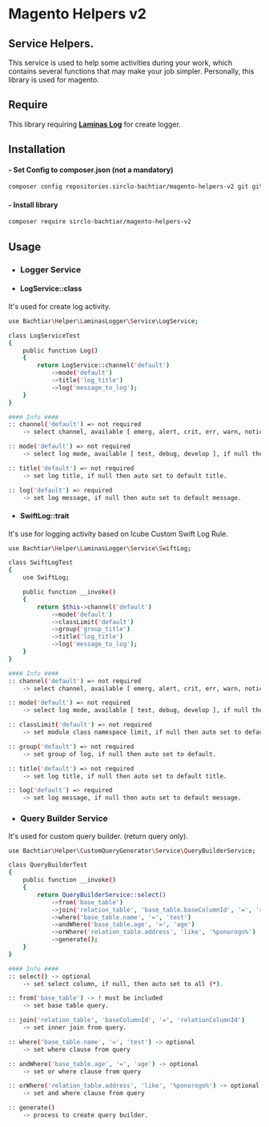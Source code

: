 # Magento Helpers v2

## Service Helpers.
This service is used to help some activities during your work, which contains several functions that may make your job simpler.
Personally, this library is used for magento.

## Require
This library requiring **[Laminas Log](https://github.com/laminas/laminas-log)** for create logger.
## Installation

#### - Set Config to composer.json (not a mandatory)
```bash
composer config repositories.sirclo-bachtiar/magento-helpers-v2 git git@github.com:sirclo-bachtiar/magento-helpers-v2.git
```

#### - Install library
```bash
composer require sirclo-bachtiar/magento-helpers-v2
```

## Usage
- ### Logger Service

- #### LogService::class
It's used for create log activity.
```bash
use Bachtiar\Helper\LaminasLogger\Service\LogService;

class LogServiceTest
{
    public function Log()
    {
        return LogService::channel('default')
            ->mode('default')
            ->title('log_title')
            ->log('message_to_log');
    }
}

#### Info ####
:: channel('default') => not required
    -> select channel, available [ emerg, alert, crit, err, warn, notice, info ], if null then auto set to default.

:: mode('default') => not required
    -> select log mode, available [ test, debug, develop ], if null then auto set to default.

:: title('default') => not required
    -> set log title, if null then auto set to default title.

:: log('default') => required
    -> set log message, if null then auto set to default message.

```

- #### SwiftLog::trait
It's use for logging activity based on Icube Custom Swift Log Rule.
``` bash
use Bachtiar\Helper\LaminasLogger\Service\SwiftLog;

class SwiftLogTest
{
    use SwiftLog;

    public function __invoke()
    {
        return $this->channel('default')
            ->mode('default')
            ->classLimit('default')
            ->group('group_title')
            ->title('log_title')
            ->log('message_to_log');
    }
}

#### Info ####
:: channel('default') => not required
    -> select channel, available [ emerg, alert, crit, err, warn, notice, info ], if null then auto set to default.

:: mode('default') => not required
    -> select log mode, available [ test, debug, develop ], if null then auto set to default.

:: classLimit('default') => not required
    -> set module class namespace limit, if null then auto set to default.

:: group('default') => not required
    -> set group of log, if null then auto set to default.

:: title('default') => not required
    -> set log title, if null then auto set to default title.

:: log('default') => required
    -> set log message, if null then auto set to default message.
```

- ### Query Builder Service
It's used for custom query builder. (return query only).
```bash
use Bachtiar\Helper\CustomQueryGenerator\Service\QueryBuilderService;

class QueryBuilderTest
{
    public function __invoke()
    {
        return QueryBuilderService::select()
            ->from('base_table')
            ->join('relation_table', 'base_table.baseColumnId', '=', 'relation_table.relationColumnId')
            ->where('base_table.name', '=', 'test')
            ->andWhere('base_table.age', '=', 'age')
            ->orWhere('relation_table.address', 'like', '%ponorogo%')
            ->generate();
    }
}

#### Info ####
:: select() -> optional
    -> set select column, if null, then auto set to all (*).

:: from('base_table') -> ! must be included
    -> set base table query.

:: join('relation_table', 'baseColumnId', '=', 'relationColumnId')
    -> set inner join from query.

:: where('base_table.name', '=', 'test') -> optional
    -> set where clause from query

:: andWhere('base_table.age', '=', 'age') -> optional
    -> set or where clause from query

:: orWhere('relation_table.address', 'like', '%ponorogo%') -> optional
    -> set and where clause from query

:: generate()
    -> process to create query builder.
```
